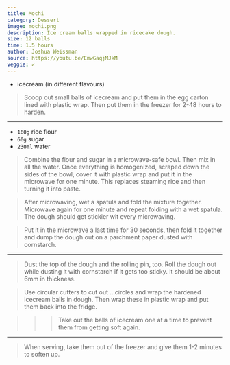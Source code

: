 ```yaml
---
title: Mochi
category: Dessert
image: mochi.png
description: Ice cream balls wrapped in ricecake dough.
size: 12 balls
time: 1.5 hours
author: Joshua Weissman
source: https://youtu.be/EmwGaqjMJkM
veggie: ✓
---
```


* icecream (in different flavours)

> Scoop out small balls of icecream and put them in the egg carton lined with plastic wrap. Then put them in the freezer for 2-48 hours to harden.

---

* `160g` rice flour
* `60g` sugar
* `230ml` water

> Combine the flour and sugar in a microwave-safe bowl. Then mix in all the water. Once everything is homogenized, scraped down the sides of the bowl, cover it with plastic wrap and put it in the microwave for one minute. This replaces steaming rice and then turning it into paste.

> After microwaving, wet a spatula and fold the mixture together. Microwave again for one minute and repeat folding with a wet spatula. The dough should get stickier wit every microwaving.

> Put it in the microwave a last time for 30 seconds, then fold it together and dump the dough out on a parchment paper dusted with cornstarch.

---

> Dust the top of the dough and the rolling pin, too. Roll the dough out while dusting it with cornstarch if it gets too sticky. It should be about 6mm in thickness.

> Use circular cutters to cut out ...circles and wrap the hardened icecream balls in dough. Then wrap these in plastic wrap and put them back into the fridge.

>>> Take out the balls of icecream one at a time to prevent them from getting soft again.

---

> When serving, take them out of the freezer and give them 1-2 minutes to soften up.
